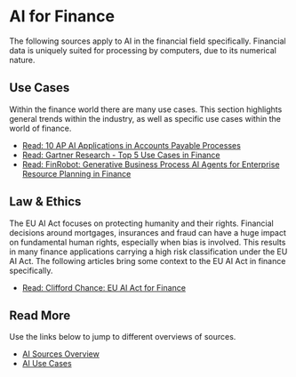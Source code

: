 # AI for Finance

The following sources apply to AI in the financial field specifically. Financial data is 
uniquely suited for processing by computers, due to its numerical nature.


## Use Cases

Within the finance world there are many use cases. This section highlights general 
trends within the industry, as well as specific use cases within the world of finance.

- [Read: 10 AP AI Applications in Accounts Payable Processes](https://research.aimultiple.com/ap-ai/)
- [Read: Gartner Research - Top 5 Use Cases in Finance](https://www.gartner.com/en/newsroom/press-releases/2022-10-13-gartner-identifies-5-top-use-cases-for-ai-in-corporate-finance)
- [Read: FinRobot: Generative Business Process AI Agents for Enterprise Resource Planning in Finance](https://arxiv.org/abs/2506.01423)

## Law & Ethics

The EU AI Act focuses on protecting humanity and their rights. Financial decisions 
around mortgages, insurances and fraud can have a huge impact on fundamental human rights, 
especially when bias is involved. This results in many finance applications carrying a high risk 
classification under the EU AI Act. The following articles bring some context to the EU AI Act in 
finance specifically.

- [Read: Clifford Chance: EU AI Act for Finance](https://www.cliffordchance.com/content/dam/cliffordchance/briefings/2021/09/impact-of-the-new-eu-ai-regulation-on-financial-sector-firms.pdf)

## Read More

Use the links below to jump to different overviews of sources.

- [AI Sources Overview](AI_sources)
- [AI Use Cases](AI_use_cases)